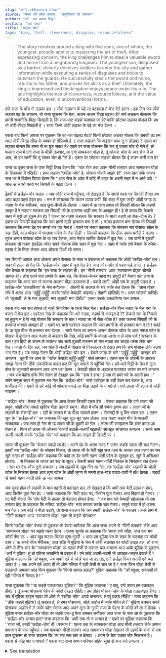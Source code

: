 ```yaml
---
slug: "mft-chhaunra-chor"
source: "मगध की लोक कथाएं : अनुशाीलन एवं संचयन"
author: "डॉ. राम प्रसाद सिंह"
section: "अर्थ-कथा"
title: "छउँड़ा.चोर"
tags: "king, theft, cleverness, disguise, resourcefulness"
---
```

<blockquote>
The story revolves around a king with five sons, one of whom, the youngest, proudly admits to mastering the art of theft. After expressing concern, the king challenges him to steal a valuable sword and horse from a neighboring kingdom. The youngest son, disguised as a barber, cleverly deceives soldiers to enter the city and gather information while executing a series of disguises and tricks to outsmart the guards. He successfully steals the sword and horse, returns to his father, and proves his skills as a thief. Ultimately, the king is impressed and the kingdom enjoys peace under his rule. The tale highlights themes of cleverness, resourcefulness, and the value of education, even in unconventional forms.
</blockquote>

एगो राजा के पाँच गो लड़का हल । पाँचो लड़कन के पढ़े ला पठशाला में भेज देले हलन। एक दिन जब पाँचों लड़का पढ़ के अयलन, तो राजा पूछलन कि बेटा, कउन-कउन विद्या पढ़लऽ हे? सभे लड़कन बोललन कि हमनी राजनीति-विद्या सिखली हे, कि राज-पाट कइसे चलावल जा हे? बाकि छोटका लड़का बोलल कि हम तो चोरी-विद्या सिखली हे । राजा फिनो ओही लड़का के पढ़े ला भेज देलन । 

एकरा बाद फिनो अयला पर पूछलन कि का-का पढ़लऽ बेटा? फिनो छोटका लड़का बोलल कि अबकी तऽ हम आउ चोरी-विद्या सीख के पक्का हो गेलिअवे हे । राजा कहलन कि अइसन काम तू न छोड़बऽ ? एकरा पर लड़का बोलल कि हमरा से ना छूट सकऽ हे? एकरे पर राजा बोललन कि जब तूं पक्का चोर हो गेले हें, तो फलना राज में एगो राजा के मीसी तलवार, आ एगो सामकरन घोड़ा हे, तूं ओकरा चोरा के चार रोज में ले आव, तो हम जानीं कि तूं पक्का चोर हो गेले हें। एकरा पर छोटका लड़का बोलल कि ई कउन भारी बात हे?  

राजा ऊ दूसर राजा के पास चिठ्ठी लिख देलन कि ''चार रोज तक अपन मीसी तलवार आउ सामकरन घोड़ा के हिफाजत में रखिहँऽ । हमर लड़का 'छउँड़ा-चोर' हे, ओकरा चोरावे जाइत हे!'' राजा खत पाके अप्पन राज भर में ढिंढोरा पिटवा देलन कि ''आठ रोज के अंदर में कोई भी बाहर के अदमी सहर में न आने पावे।'' आउ ऊ सगरो पहरा पर सिपाही के बइठा देलन । 

ईहवाँ से छउँड़ा-चोर चलल । जब ओही राज में पहुँचल, तो देखइत हे कि सगरो पहरा पर सिपाही तैनात हथ आउ कड़ा पहरा देइत हथ । मन में सोचलक कि कउन उपाय करीं,  कि सहर में घुस जाईं? ओही जगह ऊ नउवा के भेस बनौलक, आउ छुरा-कैंची ले-लेलक । सहर में ऊ जाय लगल तो सिपाही बोलल कि कहवाँ जाइत हें रे नउवा?   सरकार हम सिपाही जी के हजामत-दाढ़ी बना के आवइत ही ! ई तो बताव कि केकरो सहर में घुसे ला हुकुम हेन हेऽ ? एकरा पर नउवा कहलक कि सरकार के बात! नउवो ला रोक-टोक हेऽ ? एकरा पर सिपाही कहलक कि जरा हमरो दाढ़ी-हजामत बना दे तो । नउवा हजामत बना देलक तो सिपाही कहलक कि हमरा देह पर सगरो बार पड़ गेल हे। एकरे पर नउवा कहलक कि सरकार सब पोसाक खोल के रख दीहीं, आउ पोखरा में गमछावा पहिन के नेहा लिहीं । सिपाही कहलक कि ठीक उपाय बतौले रे नउवा । तुरंत अप्पन पोसाक खोल के ऊ रख देलक, आउ नेहाय खातिर पोखरा में कूद गेल । जब पानी में बुड़की मारलक तो नउवा (छउँड़ा-चोर) सबहे पोसाक लेके सहर में घुस गेल । सहर में जाके एगो बेसवा के रुपेया-पइसा दे के मिला लेलक आउ ओकरा हिऔं रहे लगल। 

जब सिपाही आयल आउ ओकरा अपन पोसाक के साथ न देखलक तो कहलक कि ओही 'छउँड़ा-चोर' हल। सहर में हल्ला हो गेल कि 'छउँड़ा-चोर' सहर में घुस गेल हे। आउ जोर-सोर से पहरा पड़े लगल । छउँड़ा-चोर बेसवा से कहलक कि 'हम राजा के लड़का ही। हम 'मीसी तलवार' आउ 'सामकरन घोड़ा' चोरावे आयल ही। तोरा एतने पता लगावे के काम हउ, कि केकर-केकर पहरा पर ड्यूटी हे? बेसवा पता लगा के कहलक कि आज चार गो फलना-फलना बीड़ा उठवलक है। पकड़े लागी, ओही सब के ड्यूटी पड़ल हे । छउँड़ा-चोर 'ठकठकिया' के भेस बनौलक । ओहनी के अउरत के घर जाके कह देलक कि ''आज तोहर गाँव में अतउ आउ 'उहुँहुँ-उहुँहुँ' करके 'खोल केवाड़ी' कहतउ। तोहनी खोलिहँऽ न। अगर खोलवो करिहँऽ तो 'लुआठी' ले के मार लुआठी, मार लुआठी भगा दीहँऽ!'' एतना कहके ठकठकिया चल आयल। 

एकरा बाद जब रात होयल तो चारो सिपहियन के पहरा मिल गेल। छउँड़ा-चोर फिन नउवा के भेस बना के बजार में गेल हल। पहरेदार देख के कहलक कि अरे नउवा, कहवाँ से आवइत हे रे? केकरो रात के निकले ला हुकुम न हे रे! नाई बोलल कि सरकार के बात ! नउवा ला भी रोक-टोक हे? उका फलना सिपाही जी के हजामत बनवले आवइत ही । एकरे पर चारो पहरेदार कहलन कि जरा हमनी के भी हजामत बना दे तो ! सबहे के ऊ खूब ठीक से हजामत बना देलक । चारो नेहाय ला अप्पन-अप्पन पोसाक खोल के आउ गमछा पहेन के पोखरा में कूदलन आउ नउवा से कहलन कि देख, कोई हमनी के कपड़ा-लत्ता न ले जाय पावे ! सरकार के बात ! हम हियो तो कउन ले जायत? जब चारो बुड़की मारलन तो गत्त नउवा सब कपड़ा-लत्ता लेके भाग गेल। जाड़ा के दिन हल, जब ओहनी जल्दी में पोखरा से निकललन तो देखत हथ कि सभे पोसाक लेके नउवा भाग गेल हे। सब समझ गेलन कि ओही छउँड़ा-चोर हल । बेचारे जाड़ा के मारे ''उहुँहुँ-उहुँहुँ'' करइत घरे अयलन। दुहारी पर आन के ''खोल केवाड़ी उहुँहुँ-उहुँहुँ'' बोले लगलन। एतना सुन के ओहनी के अउरत समझ गेलन कि ठीके ठकठकिया कहत हल कि भूत अयतो से पहुँचिये गेल। हदे-फदे मिट्टी के तेल में लूगा बोथ के लुकवारी बान्हलन आउ आग धरा देलन । केवाड़ी खोल के धड़ाधड़ फटाफट कपार पर मारे लगलन । जब सब बेहोस होके गिर गेलन तो देखइत हथ कि ''हाय रे हाय ! ई सब तो हमरे घरे के अदमी हथ ।'' सबेरे समूचा सहर में कुहराम मच गेल कि 'छउँड़ा-चोर'' चारो पहरेदार के बड़ी बेदम कर देलक हे, आउ फजीहत भी । एकरे से डरे कोई भी ओकरा पकड़े ला बीड़ा उठावे के न गछे हे। एगो लाला जी हलन से ओही गछलन ।
 
''छउँड़ा-चोर'' बेसवा से पूछलक कि आज केकर डिउटी पड़ल हेय । बेसवा कहलक कि एगो लाला जी हथुन, ओही तोरा पकड़े खातिर बीड़ा उठवले हथुन। बीड़ा में पाँच सौ रुपेया इनाम हल । लाला जी के लड़की के रोसगद्दी हल । एही के लालच में ऊ बीड़ा उठवले हलन । रोसगद्दी के दू दिन बचल हल । एतना सुन के ''छउँड़ा-चोर'' का कयलक कि खूब सूट-बूट पहन लेलक आउ नउवा कहार मँगा के पालकी सजवलक। जब साम हो गेल तो ऊ लाला जी के दुहारी पर गेल । लाला जी समझलन कि हमर दमाद आ गेलन हे। फिन तो लाला जी ओकरा 'कहवाँ उठाऊँ-कहवाँ बइठाऊँ' सोचइत सोआगत कयलन । सबहे काम जल्दी-जल्दी करके 'छउँड़ा-चोर' घरे कहलन कि हम जाइत ही डिउटी पर । 
 
लाला जी पूछलन कि 'केकरा पकड़े ला हेऽ। अपने खा के अराम करऽ !' एतना कहके लाला जी चल गेलन। इहवाँ जब 'छउँड़ा-चोर' के कोहबर मिलल, तो लाला जी के बेटी खूब सज-धज के आयल आउ पलंग पर जब सूते लगल तो 'छउँड़ा-चोर' कहलक कि काहे ला ढेर मानी गहना पाती पहेन के सूतइत हऽ, सूते में असिआर होतवऽ । से निकाल के कपार तर रख के सूतऽ। बेचारी सबहे गहना-पाँती निकाल के सिरहाना रख देलक । रात भर ऐस-मौज दूनो कयलन । जब लड़की के खूब नीन आ गेल, तब 'छउँड़ा-चोर' लड़की के चोली खोल के निकाल देलक आउ लुगा खोल के ओही लुग्गा से सगरो हाथ-गोड़ पउवा-पाटी में बाँध देलक। उहवाँ से सबहे गहना-पाती लेके ऊ चल आयल। 

जब सुबह होल तो लड़की के माय बढ़नी से बहारइत हल, तो देखइत हे कि अभी तक बेटी उठल न हेयऽ, आउ किरीन फूट गेल हेऽ । जाके कहलक कि 'बेटी उठऽ नऽ, किरीन फूट गेलवऽ आउ बिहान हो गेलवऽ ।' तऽ बेटी बोलल कि 'तोर बेटी के हालत तो बेहालत होयल हेयऽ ।' जब माय गते केबाड़ी खोललक तो सब तमासा देख के कहलक कि नतिया 'छउँड़ा-चोर' नया तमासा करके चल गेलउ। समूचे सहर में हो-हल्ला मच गेल। अब कोई न बीड़ा उठावे, तो राजा कहलन कि अब हमहीं 'छउंड़ा-चोर' के पकड़व। हमरे हाथ में 'मीसी तलवार’ आउ 'सामकरन घोड़ा' रहत तो कइसे चोरावत?
 
फिनो 'छउँड़ा-चोर' बेसवा से पूछलक तो बेसवा बतौलक कि आज राजा अपने से 'मीसी तलवार' लेके आउ 'सामकरन घोड़ा' पर चढ़के पहरा देतन । एतना सुनके ऊ कहलक कि 'हमरा एगो जाँता, आउ एक मन कोदों मँगा दऽ । आउ खूब फटल-चिटल लूगा-गुदरी । आज हम बुढ़िया बन के सहर के चउराहा पर कोदों दरब।' ऊ सबहे चीज मँगौलक, आउ साँझ में बुढ़िया के भेस में ओही चंउराहा पर कोदों दरइत हल, तो राजा ओने से तीन-चार बेर 'सामकरन घोड़ा' पर चढ़ल तेजी से दउगल चल अयलन आउ आके बुढ़िया से पूछलन- 'अयँ गे बुढ़िया, तूं तो एहिजा कखनिये से दरइत हैं ! एने कोई अदमी-उदमी भी आवइत-जाइत देखले हें ? बुढ़िया कहलक कि 'हां बबुआ, जब अपने एन्ने से ओन्ने चल जा हऽ तऽ, एगो छउँड़ा नियन अदमी एने चल आवऽ हे । जब अपने एन्ने आवऽ हीं तो ओने गलिया में बड़ी तेजी से चल जा हे !' राजा फिन घोड़ा तेजी से दउड़वले अयलन आउ फिन पूछलन कि 'फिनो आयल हलउ?'  बुढ़िया कहलक कि ''हाँ बबुआ, अबकहीं तो एही गलिया में गेलवऽ हे !'' 

राजा पूछलक कि ''ऊ कइसे पकड़ायतऽ बुढ़िया?'’ कि बुढ़िया कहलक ''ए बाबू, एगो उपाय हम बतावइत हीवऽ । तूं हम्मर पोसकवा पेहेन के कोदों दरइत रहिहँऽ। हम तोहर पोसाक पहेन के घोड़ा दउड़ावइत हीवऽ । जब तँ एहिजा दरइत रहवऽ तो ओन्ने से 'छउँड़ा-चोर' अयवे करतवऽ, तऽतूं पकड़ लीहँऽ!'' राजा कहलन कि ''ठीके कहले बुढ़िया ! तूं अउरत हे, ले हमर पोसकवा, ओन्ने अड़ोत में जाके पहिन ले !'' बुढ़िया उनकर सबहे पोसकवा अड़ोत में ले जाके पहेन लेलक आउ अपन लूगा के गुदरी राजा के पेहना के कोदों दरे ला दे देलक । बुढ़िया बनल छउँड़ा-चोर घोड़ा पर चढ़के एक-दू फेरा चक्कर लगौलक आउ राजा के पास आ के पूछलक कि ''छउँड़ा-चोर आयल हल?  राजा कहलक कि 'अभी तक तो न आयल हे !' एकरे पर बुढ़िया कहलक कि ''राजा जी, हमहीं 'छउँड़ा-चोर' ही ! परनाम !'' एतना कह के सामकरन घोड़ा आउ मीसी तलवार लेके अप्पन बापजान के पास पहुँचल। जब बापजान मीसी तलवार आउ सामकरन घोड़ा देखलन तो उहवाँ के राजा से सब हाल पूछलन तो राजा कहलन कि 'ऊ सब सच बता त देलवऽ । अपने के बेटा पक्का चोर निकलल हे। एकरा से कोई पार न पावतो !' एकरा बाद राजा अप्पन परिवार सहित सुख से राज करे लगलन । 
 


<details>
<summary>See translation</summary>

Once there was a king who had five sons. He sent all five boys to school for their education. One day, when the boys returned from school, the king asked them, "My sons, what subjects have you studied?" All the boys replied, "We have learned political science, how to run a kingdom." However, the youngest boy said, "I have learned the art of theft." The king was surprised and sent that boy to study further.

Later, when the boy returned again, the king asked, "What have you learned, my son?" The youngest boy replied, "I have learned the art of theft very well now." The king told him, "You must not engage in such activities." The boy replied, "But I cannot stop myself." The king then said, "Since you are now a skilled thief, there is a king in another kingdom who has a valuable sword and a wonderful horse. If you can steal them and bring them to me within four days, then I will believe that you are indeed a great thief." The boy responded, "Is that all?"

The king sent a letter to the other king, saying, "Please keep your sword and horse safe for four days. My son is a thief, and he is likely to try to steal them!" After reading the letter, the other king announced throughout his kingdom, "No one is allowed to enter the city for the next eight days!" He stationed soldiers at every gate.

The thief then set off towards that kingdom. Upon arrival, he noticed that soldiers were posted everywhere and keeping a tight watch. He thought to himself about how he could sneak into the city. He disguised himself as a barber and took scissors with him. As he approached the city, a soldier asked, "Hey, barber, where are you going? It is forbidden for anyone to be out at night!" The barber replied, "I have a job to do! Am I not allowed to execute my orders?" To this, the soldier said, "Alright, but can you give me a haircut as well?" The barber complied, and after the haircut, the soldier mentioned that he had grown a lot of hair on his body. The barber suggested, "You should take off your clothes and dip into the well to wash up." The soldier replied, "Good idea, barber!" 

Immediately, the soldier undressed, left his clothes there, and jumped into the well to wash. As soon as they all entered the water, the barber (the thief) took the soldiers' clothes and sneaked into the city. 

Once inside the city, he met an acquaintance and exchanged money with him, and then he stayed there. When the soldiers returned and couldn't find their clothes, they realized that the infamous thief was among them. An uproar ensued in the city, announcing that the 'Thief' had entered the city, and the guard was strengthened everywhere. The thief informed his acquaintance, "I am a prince! I have come to steal the valuable sword and the wonderful horse. All you need to do is find out who is on duty for the night." The acquaintance found out, "Today, four soldiers have taken their posts. They are all on duty." 

The thief then disguised himself as an inspector. He went to the soldiers’ houses and warned them, saying, "Today, there is a danger in your village; open your doors to check!” After warning them, he left. 

Later that night, all four soldiers were on guard duty. The thief disguised himself again, this time as a barber and went to the market. Seeing the soldiers, he was questioned again, "Hey barber, where are you coming from? It's forbidden to be out at night!" The barber said, "I’m just running errands for the officers!” To this, the soldiers responded, "Alright, give us haircuts too!" The barber efficiently cut all their hair. 

When the soldiers took their clothes off to wash, the thief sneaked away with all their uniforms. It was a cold day and when they hurriedly got out of the well, they realized all their clothes were gone. They quickly understood it was the notorious thief. They returned home shivering and lamenting.

The next morning, the soldiers’ families went out looking for them. Noticing that it was still early and their son hadn’t returned yet, one mother called out, "Hey daughter, rise! The sun has come up and morning has arrived." The daughter replied, "Mother, my condition is terrible!" When the mother opened the door, she saw the situation and realized that her daughter had been robbed by the 'Thief'. 

An uproar ensued throughout the city. Everyone was terrified and no one dared to confront the thief. One merchant was bold enough to take action to catch the 'Thief'. 

The 'Thief' asked the merchant, "Who is on duty today?" The merchant replied, "One merchant is on duty, he is the one trying to catch you. There’s a reward of five hundred rupees for your capture." The merchant's daughter was to be married soon, and to capture the thief was a matter of honor. 

Hearing this, the 'Thief' dressed up well and took a servant to carry a palanquin. In the evening, he went to the merchant’s house. The merchant thought, "My son-in-law has come!" So the merchant welcomed him warmly, thinking about where to seat him. 

The merchant asked, "Who else are they trying to catch?" The 'Thief' replied, "I’m not here to catch anyone. I have come here to enjoy a meal!" The merchant said, "You should eat and relax." After talking, the 'Thief' received blessings and left to go on duty. 

The merchant asked, "Whom are they trying to catch? Just rest!” and left. When the 'Thief' met the merchant’s daughter, she was decked out beautifully, and when she lay down on the bed, the 'Thief' advised her to take off some jewelry. "Why are you wearing so many jewels while sleeping? You might hurt yourself! Keep them on your pillow." Poor girl took off her jewelry and placed it on the pillow. 

The two enjoyed their night together. When the girl was fast asleep, the 'Thief' removed her top garment and bound her hands and feet with it. He took all the jewels and left. 

When morning arrived, the girl's mother entered the room, and upon finding her daughter still asleep and realizing how late it was, she called, “Wake up, daughter! The sun has risen!” The daughter replied, "Mother, I am in a terrible state!" 

As her mother opened the door and saw the situation, she exclaimed, "My daughter, the 'Thief' has robbed you!" There was chaos throughout the city. The king ordered that he himself would catch the 'Thief'. "With my sword and horse, how can he escape?"

Next, the 'Thief' asked the merchant about the duty today. The merchant said, "A wealthy merchant is on duty, and he is looking to catch you. He has a reward of five hundred rupees!" The daughter of this merchant was to marry soon, which further intensified the search for the 'Thief.'

Hearing this, the 'Thief' decided to disguise himself as an old woman and loiter at the crossroads. He gathered some old rags and approached the town that evening, pretending to be an elderly woman. 

The king rode by several times on his horse and asked the 'Thief', "Old lady, who are you waiting for?" The pretending 'Thief' replied, "I have seen a boy like you coming this way, but he was walking fast!" The king then rushed after him again, asking, "Which way did he go?" 

The 'Thief' said, "Yes, he went down this street!" The king then called back, "How can we catch him, old lady?" The 'Thief' replied, "I have a trick!" "You should wear my dress and stand here! I’ll ride your horse and as you stand here, when the 'Thief' comes, you can catch him!” 

The king agreed, and the old woman took his clothes to change behind a bush and came out dressed as the 'Thief'. 

The 'Thief' then rode around on the king’s horse, asking, "Has the 'Thief' arrived yet?" The king replied, "Not yet!" The old lady boldly said, "I am the 'Thief'! Greetings!" 

With that, he took the valuable horse and sword back to his father. When the father saw the royal sword and horse, he immediately inquired about it. The king said, "All these things were indeed taken from me. Your son turned out to be a real thief after all; no one can catch him now!" 

From then on, the king ruled happily with his family and enjoyed peace in his kingdom.
</details>